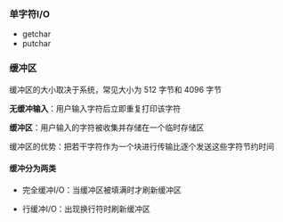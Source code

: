 ### 单字符I/O

- getchar
- putchar

### 缓冲区

缓冲区的大小取决于系统，常见大小为 512 字节和 4096 字节

**无缓冲输入**：用户输入字符后立即重复打印该字符

**缓冲区**：用户输入的字符被收集并存储在一个临时存储区

缓冲区的优势：把若干字符作为一个块进行传输比逐个发送这些字符节约时间

#### 缓冲分为两类

- 完全缓冲I/O：当缓冲区被填满时才刷新缓冲区

- 行缓冲I/O：出现换行符时刷新缓冲区